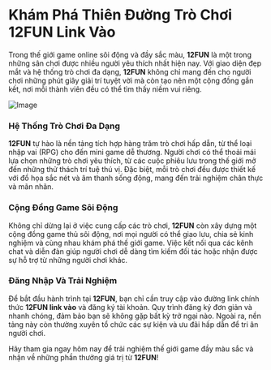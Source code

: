 # Khám Phá Thiên Đường Trò Chơi 12FUN Link Vào

Trong thế giới game online sôi động và đầy sắc màu, **12FUN** là một trong những sân chơi được nhiều người yêu thích nhất hiện nay. Với giao diện đẹp mắt và hệ thống trò chơi đa dạng, **12FUN** không chỉ mang đến cho người chơi những phút giây giải trí tuyệt vời mà còn tạo nên một cộng đồng gắn kết, nơi mỗi thành viên đều có thể tìm thấy niềm vui riêng.

![Image](https://github.com/user-attachments/assets/bd51ea9f-0666-407b-a7a7-98ead6de688c)

### Hệ Thống Trò Chơi Đa Dạng

**12FUN** tự hào là nền tảng tích hợp hàng trăm trò chơi hấp dẫn, từ thể loại nhập vai (RPG) cho đến mini game dễ thương. Người chơi có thể thoải mái lựa chọn những trò chơi yêu thích, từ các cuộc phiêu lưu trong thế giới mở đến những thử thách trí tuệ thú vị. Đặc biệt, mỗi trò chơi đều được thiết kế với đồ họa sắc nét và âm thanh sống động, mang đến trải nghiệm chân thực và mãn nhãn.

### Cộng Đồng Game Sôi Động

Không chỉ dừng lại ở việc cung cấp các trò chơi, **12FUN** còn xây dựng một cộng đồng game thủ sôi động, nơi mọi người có thể giao lưu, chia sẻ kinh nghiệm và cùng nhau khám phá thế giới game. Việc kết nối qua các kênh chat và diễn đàn giúp người chơi dễ dàng tìm kiếm đối tác hoặc nhận được sự hỗ trợ từ những người chơi khác.

### Đăng Nhập Và Trải Nghiệm

Để bắt đầu hành trình tại **12FUN**, bạn chỉ cần truy cập vào đường link chính thức **12FUN link vào** và đăng ký tài khoản. Quy trình đăng ký đơn giản và nhanh chóng, đảm bảo bạn sẽ không gặp bất kỳ trở ngại nào. Ngoài ra, nền tảng này còn thường xuyên tổ chức các sự kiện và ưu đãi hấp dẫn để tri ân người chơi.

Hãy tham gia ngay hôm nay để trải nghiệm thế giới game đầy màu sắc và nhận về những phần thưởng giá trị từ **12FUN**!